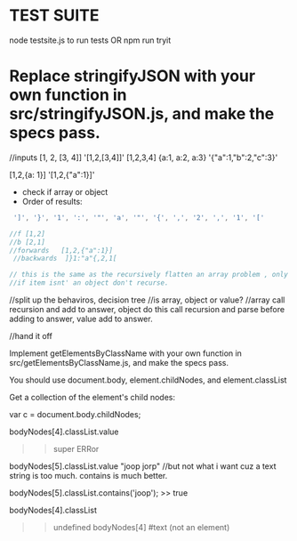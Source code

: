 # TEST SUITE

node testsite.js to run tests
OR
npm run tryit


# Replace stringifyJSON with your own function in src/stringifyJSON.js, and make the specs pass.

//inputs
[1, 2, [3, 4]]
'[1,2,[3,4]]'
[1,2,3,4]
{a:1, a:2, a:3}
'{"a":1,"b":2,"c":3}'

[1,2,{a: 1}]
'[1,2,{"a":1}]'

+ check if array or object
+ Order of results:
```js
 ']', '}', '1', ':', '"', 'a', '"', '{', ',', '2', ',', '1', '['

//f [1,2]
//b [2,1]
//forwards   [1,2,{"a":1}]
 //backwards  ]}1:"a"{,2,1[

// this is the same as the recursively flatten an array problem , only with the added wringle of adding the brackets a strings. so base case would be if x.length doesn't exist, add the []
//if item isnt' an object don't recurse.
```
//split up the behaviros, decision tree
//is array, object or value?
//array call recursion and add to answer, object do this call recursion and parse before adding to answer, value add to answer.

//hand it off 


Implement getElementsByClassName with your own function in src/getElementsByClassName.js, and make the specs pass.

You should use 
document.body, element.childNodes, and element.classList

Get a collection of the <body> element's child nodes:

var c = document.body.childNodes;

bodyNodes[4].classList.value
>> super ERRor

bodyNodes[5].classList.value
"joop jorp"
//but not what i want cuz a text string is too much. contains is much better.

bodyNodes[5].classList.contains('joop'); >> true

bodyNodes[4].classList
>>undefined
bodyNodes[4]
>>#text (not an element)
